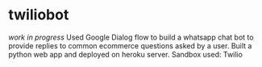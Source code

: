 # twiliobot

*work in progress*
Used Google Dialog flow to build a whatsapp chat bot to provide replies to common ecommerce questions asked by a user.
Built a python web app and deployed on heroku server. 
Sandbox used: Twilio
